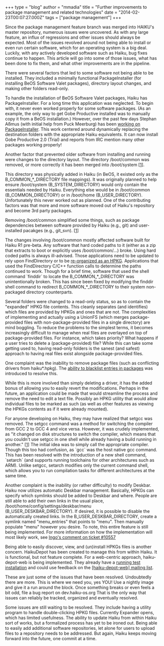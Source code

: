 +++
type = "blog"
author = "mmadia"
title = "Further improvements to package management and related technologies"
date = "2014-02-23T00:07:27.000Z"
tags = ["package management"]
+++

<p>
Since the package management feature branch was merged into HAIKU's
master repository, numerous issues were uncovered. As with any large
feature, an influx of regressions and other issues should always be expected.
Most of the issues revolved around not being able to install or even
run certain software, which for an operating system is a big deal.
Luckily, with any actively developed software such as Haiku, bug fixes
continue to happen. This article will go into some of those issues, what
has been done to fix them, and what other improvements are in the pipeline.
</p>

<!--more-->

<p>
There were several factors that led to some software not being able to be installed.
They included a minimally functional PackageInstaller (for installing BeOS Software Valet packages),
directory layout changes, and making other folders read-only.
</p>
<p>
To handle the installation of BeOS Software Valet packages, Haiku has PackageInstaller.
For a long time this application was neglected. To begin with, it never even worked properly for some software packages.
(As an example, the only way to get Gobe Productive installed was to manually copy it from a BeOS installation.)
However, over the past few days Stephan Aßmus (with initial help from Puck Meerburg) has been <a href="https://cgit.haiku-os.org/haiku/log/src/apps/packageinstaller">working on PackageInstaller</a>.
This work centered around dynamically replacing the destination folders with the appropriate Haiku equivalents.
It can now install Gobe Productive 2.0 (Trial) and reports from IRC mention many other packages working properly!
</p>
<p>
Another factor that prevented older software from installing and running were changes to the directory layout.
The directory /boot/common was removed, or more correctly it has been merged into /boot/system [<a href="https://dev.haiku-os.org/wiki/PackageManagement/DirectoryStructure">1</a>].
</p>
<div class="alert alert-info">
This directory was physically added in Haiku (in BeOS, it existed only as the B_COMMON_*_DIRECTORY file mappings).
It was originally planned to help ensure /boot/system (B_SYSTEM_DIRECTORY) would only contain the essentials needed by Haiku.
Everything else would be in /boot/common (B_COMMON_DIRECTORY) or in /boot/home (B_USER_DIRECTORY).
Unfortunately this never worked out as planned.
One of the contributing factors was that more and more software moved out of Haiku's repository and become 3rd party packages.
</div>
<p>
Removing /boot/common simplified some things, such as package dependencies between software provided by Haiku (e.g., git)
and user-installed pacakges (e.g., git_svn). [<a href="https://www.freelists.org/post/haiku-development/Removing-bootcommon">1</a>]
</p>
<p>
The changes involving /boot/common mostly affected software built for Haiku R1 pre-beta.
Any software that hard coded paths to it (either as a zip that extracts to boot or explicitly uses /boot/common/...) broke.
Using hard coded paths is always ill-advised.
Those applications need to be updated to rely upon FindDirectory or to be <a href="/guides/daily-tasks/install-applications">re-organized as an HPKG</a>.
Applications that used the FindDirectory C/C++ function calls to determine the paths continued to work.
Though for a brief time, software that used the shell command `finddir` to locate the B_COMMON_*_DIRECTORY was unintentionally broken.
This has since been fixed by modifying the finddir shell command to redirect B_COMMON_*_DIRECTORY to their system non-packaged directory counterparts.
</p>
<p>
Several folders were changed to a read-only status, so as to contain the "expanded" HPKG file contents.
This cleanly separates (and identifies) which files are provided by HPKGs and ones that are not.
The complexities of implementing and actually using a UnionFS 
(which merges package-provided files with non-package-provided files in a single directory)
are mind boggling. To reduce the problems to the simplest terms, it becomes increasingly difficult to manage when 
real files are overlayed on top of package-provided files. For instance, which takes priority? What happens if a user tries to delete a (package-provided) file? 
While this can take some getting used to, having read-only folders is the sanest (and safest) approach to having real files exist alongside package-provided files.
</p>
<p>
One complaint was the inability to remove package files (such as conflicting drivers from haiku*.hpkg).
The <a href="/guides/daily-tasks/blacklist-packages">ability to blacklist entries in packages</a> was introduced to resolve this.

While this is more involved than simply deleting a driver, it has the added bonus of allowing you to easily revert the modifications.
Perhaps in the future, an application could be made that would streamline the process and remove the need to edit a text file.
Possibly an HPKG utility that would allow individual files to be marked as such (as well as other features as viewing the HPKGs contents as if it were already mounted).
</p>
<p>
For anyone developing on Haiku, they may have realized that setgcc was removed.
The setgcc command was a method for switching the compiler from GCC 2 to GCC 4 and vice versa.
However, it was crudely implemented, as "it changed on disk structures to switch the compiler, which means that you couldn't use setgcc in one shell while already having a build running in another." [<a href="https://dev.haiku-os.org/ticket/10014#comment:1">1</a>]
The initial idea was to simply call the appropriate compiler.
Though this too had confusion, as `gcc` was the host native gcc command.
This has been resolved with the introduction of a new shell command, `setarch` (and supports running toolchains for other architectures such as ARM).
Unlike setgcc, setarch modifies only the current command shell, which allows you to run compilation tasks for different architectures at the same time.
</p>
<p>
Another complaint is the inability (or rather difficulty) to modify Deskbar. Haiku now utilizes automatic Deskbar management.
Basically, HPKGs can specify which symlinks should be added to Deskbar and where.
People are still able to add their own links in the usual place, /boot/home/config/settings/deskbar/menu (B_USER_DESKBAR_DIRECTORY).
If desired, it is possible to disable the automatically created links. In the B_USER_DESKBAR_DIRECTORY, create a symlink named "menu_entries" that points to "menu".
Then manually populate "menu" however you desire. To note, this entire feature is still being implemented. For more information on how the implementation will most likely work, see <a href="https://dev.haiku-os.org/ticket/10557#comment:5">Ingo's comment on ticket #10557</a>
</p>
<p>
Being able to easily discover, view, and (un)install HPKGs files is another concern.
HaikuDepot has been created to manage this from within Haiku. It is functional, but not feature complete.
For a web-centric approach, haiku-depot-web is being implemented.
They already have a <a href="https://depot.haiku-os.org">running test installation</a> and could use feedback on the <a href="https://www.freelists.org/list/haiku-depot-web">[haiku-depot-web] mailing list</a>.
</p>
<p>
These are just some of the issues that have been resolved. Undoubtedly there are more. This is where we need you, yes YOU!
Use a nightly image and give it a run around the block. Once something breaks or even feels a bit odd, file a bug report on dev.haiku-os.org
That is the only way that issues can reliably be tracked, organized and eventually resolved.
</p>
<p>
Some issues are still waiting to be resolved.
They include having a utility program to handle double-clicking HPKG files. Currently Expander opens, which has limited usefulness.
The ability to update Haiku from within Haiku sort of works, but a formalized process has yet to be ironed out.
Being able to easily add additional software repositories, let alone for users to upload files to a repository needs to be addressed.
But again, Haiku keeps moving forward into the future, one commit at a time.
</p>
